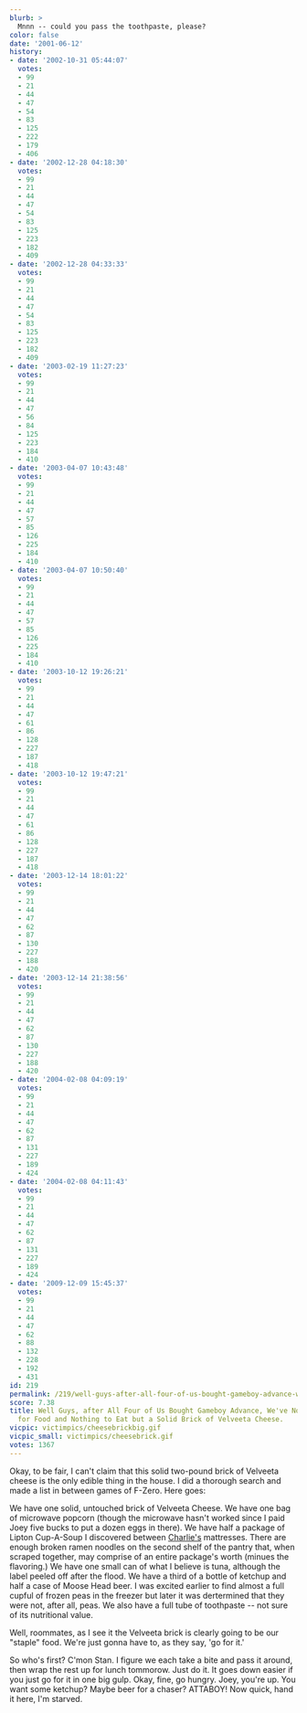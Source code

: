 ```yaml
---
blurb: >
  Mnnn -- could you pass the toothpaste, please?
color: false
date: '2001-06-12'
history:
- date: '2002-10-31 05:44:07'
  votes:
  - 99
  - 21
  - 44
  - 47
  - 54
  - 83
  - 125
  - 222
  - 179
  - 406
- date: '2002-12-28 04:18:30'
  votes:
  - 99
  - 21
  - 44
  - 47
  - 54
  - 83
  - 125
  - 223
  - 182
  - 409
- date: '2002-12-28 04:33:33'
  votes:
  - 99
  - 21
  - 44
  - 47
  - 54
  - 83
  - 125
  - 223
  - 182
  - 409
- date: '2003-02-19 11:27:23'
  votes:
  - 99
  - 21
  - 44
  - 47
  - 56
  - 84
  - 125
  - 223
  - 184
  - 410
- date: '2003-04-07 10:43:48'
  votes:
  - 99
  - 21
  - 44
  - 47
  - 57
  - 85
  - 126
  - 225
  - 184
  - 410
- date: '2003-04-07 10:50:40'
  votes:
  - 99
  - 21
  - 44
  - 47
  - 57
  - 85
  - 126
  - 225
  - 184
  - 410
- date: '2003-10-12 19:26:21'
  votes:
  - 99
  - 21
  - 44
  - 47
  - 61
  - 86
  - 128
  - 227
  - 187
  - 418
- date: '2003-10-12 19:47:21'
  votes:
  - 99
  - 21
  - 44
  - 47
  - 61
  - 86
  - 128
  - 227
  - 187
  - 418
- date: '2003-12-14 18:01:22'
  votes:
  - 99
  - 21
  - 44
  - 47
  - 62
  - 87
  - 130
  - 227
  - 188
  - 420
- date: '2003-12-14 21:38:56'
  votes:
  - 99
  - 21
  - 44
  - 47
  - 62
  - 87
  - 130
  - 227
  - 188
  - 420
- date: '2004-02-08 04:09:19'
  votes:
  - 99
  - 21
  - 44
  - 47
  - 62
  - 87
  - 131
  - 227
  - 189
  - 424
- date: '2004-02-08 04:11:43'
  votes:
  - 99
  - 21
  - 44
  - 47
  - 62
  - 87
  - 131
  - 227
  - 189
  - 424
- date: '2009-12-09 15:45:37'
  votes:
  - 99
  - 21
  - 44
  - 47
  - 62
  - 88
  - 132
  - 228
  - 192
  - 431
id: 219
permalink: /219/well-guys-after-all-four-of-us-bought-gameboy-advance-weve-no-money-left-for-food-and-nothing-to-eat-but-a-solid-brick-of-velveeta-cheese/
score: 7.38
title: Well Guys, after All Four of Us Bought Gameboy Advance, We've No Money Left
  for Food and Nothing to Eat but a Solid Brick of Velveeta Cheese.
vicpic: victimpics/cheesebrickbig.gif
vicpic_small: victimpics/cheesebrick.gif
votes: 1367
---
```


Okay, to be fair, I can't claim that this solid two-pound brick of
Velveeta cheese is the only edible thing in the house. I did a thorough
search and made a list in between games of F-Zero. Here goes:

We have one solid, untouched brick of Velveeta Cheese. We have one bag
of microwave popcorn (though the microwave hasn't worked since I paid
Joey five bucks to put a dozen eggs in there). We have half a package of
Lipton Cup-A-Soup I discovered between [Charlie's](%ARTICLE[207]%)
mattresses. There are enough broken ramen noodles on the second shelf of
the pantry that, when scraped together, may comprise of an entire
package's worth (minues the flavoring.) We have one small can of what I
believe is tuna, although the label peeled off after the flood. We have
a third of a bottle of ketchup and half a case of Moose Head beer. I was
excited earlier to find almost a full cupful of frozen peas in the
freezer but later it was dertermined that they were not, after all,
peas. We also have a full tube of toothpaste -- not sure of its
nutritional value.

Well, roommates, as I see it the Velveeta brick is clearly going to be
our "staple" food. We're just gonna have to, as they say, 'go for it.'

So who's first? C'mon Stan. I figure we each take a bite and pass it
around, then wrap the rest up for lunch tommorow. Just do it. It goes
down easier if you just go for it in one big gulp. Okay, fine, go
hungry. Joey, you're up. You want some ketchup? Maybe beer for a chaser?
ATTABOY! Now quick, hand it here, I'm starved.